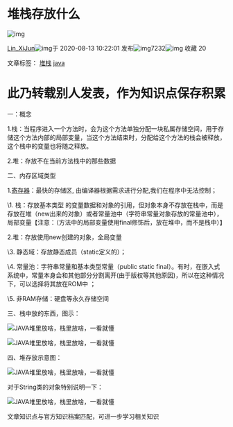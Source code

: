 # 堆栈存放什么

![img](https://csdnimg.cn/release/blogv2/dist/pc/img/reprint.png)

[Lin_XiJun](https://blog.csdn.net/Lin_XiJun)![img](https://csdnimg.cn/release/blogv2/dist/pc/img/newCurrentTime2.png)于 2020-08-13 10:22:01 发布![img](https://csdnimg.cn/release/blogv2/dist/pc/img/articleReadEyes2.png)7232![img](https://csdnimg.cn/release/blogv2/dist/pc/img/tobarCollect2.png) 收藏 20

文章标签： [堆栈](https://so.csdn.net/so/search/s.do?q=堆栈&t=blog&o=vip&s=&l=&f=&viparticle=) [java](https://so.csdn.net/so/search/s.do?q=java&t=blog&o=vip&s=&l=&f=&viparticle=)

 

 

# **此乃转载别人发表，作为知识点保存积累**

 

 

 

一：概念

1.栈：当程序进入一个方法时，会为这个方法单独分配一块私属存储空间，用于存储这个方法内部的局部变量，当这个方法结束时，分配给这个方法的栈会被释放，这个栈中的变量也将随之释放。

2.堆：存放不在当前方法栈中的那些数据

二、内存区域类型

1.[寄存器](https://so.csdn.net/so/search?q=寄存器&spm=1001.2101.3001.7020)：最快的存储区, 由编译器根据需求进行分配,我们在程序中无法控制；

\1. 栈：存放基本类型 的变量数据和对象的引用，但对象本身不存放在栈中，而是存放在堆（new出来的对象）或者常量池中（字符串常量对象存放的常量池中），局部变量【注意：（方法中的局部变量使用final修饰后，放在堆中，而不是栈中）】

2.堆：存放使用new创建的对象，全局变量

\3. 静态域：存放静态成员（static定义的）；

\4. 常量池：字符串常量和基本类型常量（public static final）。有时，在嵌入式系统中，常量本身会和其他部分分割离开(由于版权等其他原因)，所以在这种情况下，可以选择将其放在ROM中 ；

\5. 非RAM存储：硬盘等永久存储空间

三、栈中放的东西，图示：

![JAVA堆里放啥，栈里放啥，一看就懂](https://imgconvert.csdnimg.cn/aHR0cDovL3AxLnBzdGF0cC5jb20vbGFyZ2UvZDAwMDAwNmUzN2E4ZTJmMjU4Yg?x-oss-process=image/format,png)

![JAVA堆里放啥，栈里放啥，一看就懂](https://imgconvert.csdnimg.cn/aHR0cDovL3AzLnBzdGF0cC5jb20vbGFyZ2UvZDA1MDAwMTNjYzUxM2MxM2NkYg?x-oss-process=image/format,png)

四、堆存放示意图：

![JAVA堆里放啥，栈里放啥，一看就懂](https://imgconvert.csdnimg.cn/aHR0cDovL3AzLnBzdGF0cC5jb20vbGFyZ2UvZDAzMDAwNTg1ZWU1MzU1NmMyZg?x-oss-process=image/format,png)

对于String类的对象特别说明一下：

![JAVA堆里放啥，栈里放啥，一看就懂](https://imgconvert.csdnimg.cn/aHR0cDovL3AzLnBzdGF0cC5jb20vbGFyZ2UvZDAwMDAwNmUzN2JlYWMxYjZjNA?x-oss-process=image/format,png)

文章知识点与官方知识档案匹配，可进一步学习相关知识